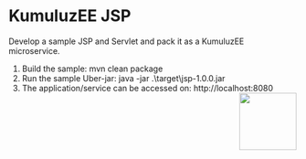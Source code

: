 # KumuluzEE JSP

Develop a sample JSP and Servlet and pack it as a KumuluzEE microservice.

1. Build the sample: mvn clean package
2. Run the sample Uber-jar: java -jar .\target\jsp-1.0.0.jar
3. The application/service can be accessed on: http://localhost:8080
<a href="https://foojay.io/works-with-openjdk"><img align="right" src="https://github.com/foojayio/badges/raw/main/works_with_openjdk/Works-with-OpenJDK.png" width="100"></a>
